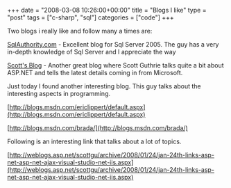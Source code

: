 +++
date = "2008-03-08 10:26:00+00:00"
title = "Blogs I like"
type = "post"
tags = ["c-sharp", "sql"]
categories = ["code"]
+++

Two blogs i really like and follow many a times are:

 

 

[SqlAuthority.com](SqlAuthority.com) - Excellent blog for Sql Server 2005. The guy has a very in-depth knowledge of Sql Server and I appreciate the way 

 

[Scott's Blog](http://weblogs.asp.net/scottgu) - Another great blog where Scott Guthrie talks quite a bit about ASP.NET and tells the latest details coming in from Microsoft. 

 

Just today I found another interesting blog. This guy talks about the interesting aspects in programming. 

 

[http://blogs.msdn.com/ericlippert/default.aspx](http://blogs.msdn.com/ericlippert/default.aspx)

 

[http://blogs.msdn.com/brada/](http://blogs.msdn.com/brada/)

 

 

Following is an interesting link that talks about a lot of topics.

 

[http://weblogs.asp.net/scottgu/archive/2008/01/24/jan-24th-links-asp-net-asp-net-ajax-visual-studio-net-iis.aspx](http://weblogs.asp.net/scottgu/archive/2008/01/24/jan-24th-links-asp-net-asp-net-ajax-visual-studio-net-iis.aspx)
